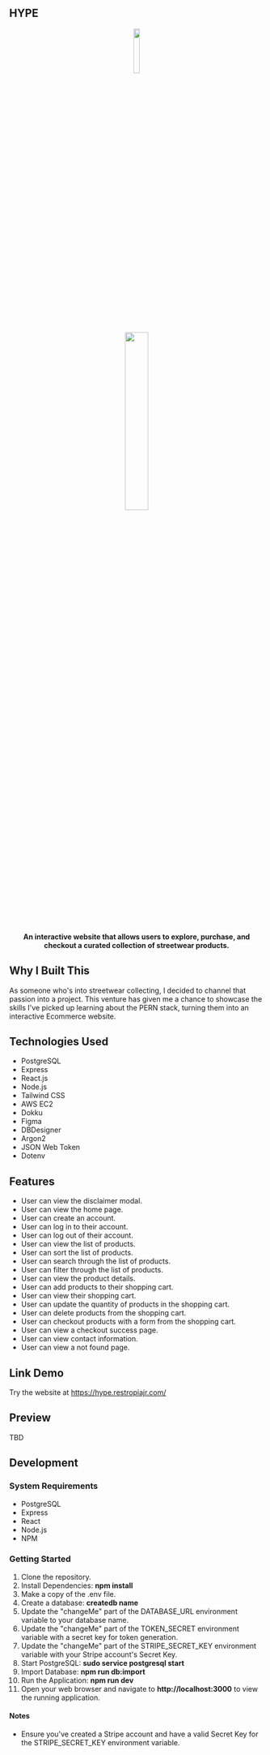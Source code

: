 ## HYPE

<p align="center">
  <img src="https://github.com/restropiajr/HYPE/assets/66459527/722918e3-87b6-4876-99b1-54298a158967" width=15% height=15%>
</p>

<p align="center">
  <img src="https://github.com/restropiajr/HYPE/assets/66459527/97ed6042-7e1e-4ed4-82ed-9b472d664021" width=30% height=30%>
</p>

<div align="center">
  
**An interactive website that allows users to explore, purchase, and checkout a curated collection of streetwear products.**
 
</div>

## Why I Built This

As someone who's into streetwear collecting, I decided to channel that passion into a project. This venture has given me a chance to showcase the skills I've picked up learning about the PERN stack, turning them into an interactive Ecommerce website.

## Technologies Used

- PostgreSQL
- Express
- React.js
- Node.js
- Tailwind CSS
- AWS EC2
- Dokku
- Figma
- DBDesigner
- Argon2
- JSON Web Token
- Dotenv
  
## Features

- User can view the disclaimer modal.
- User can view the home page.
- User can create an account.
- User can log in to their account.
- User can log out of their account.
- User can view the list of products.
- User can sort the list of products.
- User can search through the list of products.
- User can filter through the list of products.
- User can view the product details.
- User can add products to their shopping cart.
- User can view their shopping cart.
- User can update the quantity of products in the shopping cart.
- User can delete products from the shopping cart.
- User can checkout products with a form from the shopping cart.
- User can view a checkout success page.
- User can view contact information.
- User can view a not found page.
  
## Link Demo

Try the website at https://hype.restropiajr.com/

## Preview

TBD

## Development

### System Requirements
- PostgreSQL
- Express
- React
- Node.js
- NPM

### Getting Started
1. Clone the repository.
2. Install Dependencies: **npm install**
3. Make a copy of the .env file.
4. Create a database: **createdb name**
5. Update the "changeMe" part of the DATABASE_URL environment variable to your database name.
6. Update the "changeMe" part of the TOKEN_SECRET environment variable with a secret key for token generation.
7. Update the "changeMe" part of the STRIPE_SECRET_KEY environment variable with your Stripe account's Secret Key.
8. Start PostgreSQL: **sudo service postgresql start**
9. Import Database: **npm run db:import**
10. Run the Application: **npm run dev**
8. Open your web browser and navigate to **http://localhost:3000** to view the running application.

#### Notes
- Ensure you've created a Stripe account and have a valid Secret Key for the STRIPE_SECRET_KEY environment variable.
